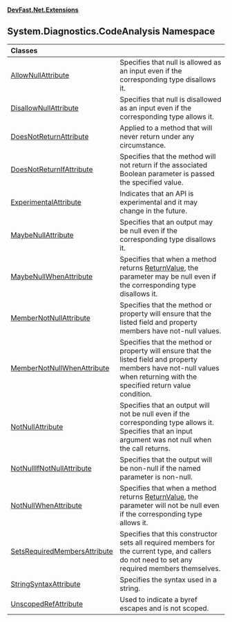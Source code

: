 #### [DevFast.Net.Extensions](index.md 'index')

## System.Diagnostics.CodeAnalysis Namespace

| Classes | |
| :--- | :--- |
| [AllowNullAttribute](System.Diagnostics.CodeAnalysis.AllowNullAttribute.md 'System.Diagnostics.CodeAnalysis.AllowNullAttribute') | Specifies that null is allowed as an input even if the corresponding type disallows it. |
| [DisallowNullAttribute](System.Diagnostics.CodeAnalysis.DisallowNullAttribute.md 'System.Diagnostics.CodeAnalysis.DisallowNullAttribute') | Specifies that null is disallowed as an input even if the corresponding type allows it. |
| [DoesNotReturnAttribute](System.Diagnostics.CodeAnalysis.DoesNotReturnAttribute.md 'System.Diagnostics.CodeAnalysis.DoesNotReturnAttribute') | Applied to a method that will never return under any circumstance. |
| [DoesNotReturnIfAttribute](System.Diagnostics.CodeAnalysis.DoesNotReturnIfAttribute.md 'System.Diagnostics.CodeAnalysis.DoesNotReturnIfAttribute') | Specifies that the method will not return if the associated Boolean parameter is passed the specified value. |
| [ExperimentalAttribute](System.Diagnostics.CodeAnalysis.ExperimentalAttribute.md 'System.Diagnostics.CodeAnalysis.ExperimentalAttribute') | Indicates that an API is experimental and it may change in the future. |
| [MaybeNullAttribute](System.Diagnostics.CodeAnalysis.MaybeNullAttribute.md 'System.Diagnostics.CodeAnalysis.MaybeNullAttribute') | Specifies that an output may be null even if the corresponding type disallows it. |
| [MaybeNullWhenAttribute](System.Diagnostics.CodeAnalysis.MaybeNullWhenAttribute.md 'System.Diagnostics.CodeAnalysis.MaybeNullWhenAttribute') | Specifies that when a method returns [ReturnValue](System.Diagnostics.CodeAnalysis.MaybeNullWhenAttribute.md#System.Diagnostics.CodeAnalysis.MaybeNullWhenAttribute.ReturnValue 'System.Diagnostics.CodeAnalysis.MaybeNullWhenAttribute.ReturnValue'), the parameter may be null even if the corresponding type disallows it. |
| [MemberNotNullAttribute](System.Diagnostics.CodeAnalysis.MemberNotNullAttribute.md 'System.Diagnostics.CodeAnalysis.MemberNotNullAttribute') | Specifies that the method or property will ensure that the listed field and property members have not-null values. |
| [MemberNotNullWhenAttribute](System.Diagnostics.CodeAnalysis.MemberNotNullWhenAttribute.md 'System.Diagnostics.CodeAnalysis.MemberNotNullWhenAttribute') | Specifies that the method or property will ensure that the listed field and property members have not-null values when returning with the specified return value condition. |
| [NotNullAttribute](System.Diagnostics.CodeAnalysis.NotNullAttribute.md 'System.Diagnostics.CodeAnalysis.NotNullAttribute') | Specifies that an output will not be null even if the corresponding type allows it. Specifies that an input argument was not null when the call returns. |
| [NotNullIfNotNullAttribute](System.Diagnostics.CodeAnalysis.NotNullIfNotNullAttribute.md 'System.Diagnostics.CodeAnalysis.NotNullIfNotNullAttribute') | Specifies that the output will be non-null if the named parameter is non-null. |
| [NotNullWhenAttribute](System.Diagnostics.CodeAnalysis.NotNullWhenAttribute.md 'System.Diagnostics.CodeAnalysis.NotNullWhenAttribute') | Specifies that when a method returns [ReturnValue](System.Diagnostics.CodeAnalysis.NotNullWhenAttribute.md#System.Diagnostics.CodeAnalysis.NotNullWhenAttribute.ReturnValue 'System.Diagnostics.CodeAnalysis.NotNullWhenAttribute.ReturnValue'), the parameter will not be null even if the corresponding type allows it. |
| [SetsRequiredMembersAttribute](System.Diagnostics.CodeAnalysis.SetsRequiredMembersAttribute.md 'System.Diagnostics.CodeAnalysis.SetsRequiredMembersAttribute') | Specifies that this constructor sets all required members for the current type, and callers do not need to set any required members themselves. |
| [StringSyntaxAttribute](System.Diagnostics.CodeAnalysis.StringSyntaxAttribute.md 'System.Diagnostics.CodeAnalysis.StringSyntaxAttribute') | Specifies the syntax used in a string. |
| [UnscopedRefAttribute](System.Diagnostics.CodeAnalysis.UnscopedRefAttribute.md 'System.Diagnostics.CodeAnalysis.UnscopedRefAttribute') | Used to indicate a byref escapes and is not scoped. |
